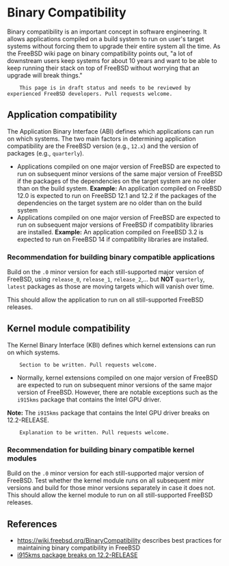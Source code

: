  # Binary Compatibility
 
Binary compatibility is an important concept in software engineering. It allows applications compiled on a build system to run on user's target systems without forcing them to upgrade their entire system all the time. As the FreeBSD wiki page on binary compatibility points out, "a lot of downstream users keep systems for about 10 years and want to be able to keep running their stack on top of FreeBSD without worrying that an upgrade will break things."

``` .. note::
    This page is in draft status and needs to be reviewed by experienced FreeBSD developers. Pull requests welcome.
```

 ## Application compatibility
 
 The Application Binary Interface (ABI) defines which applications can run on which systems. The two main factors in determining application compatibility are the FreeBSD version (e.g., `12.x`) and the version of packages (e.g., `quarterly`).
 
 * Applications compiled on one major version of FreeBSD are expected to run on subsequent minor versions of the same major version of FreeBSD if the packages of the dependencies on the target system are no older than on the build system. __Example:__ An application compiled on FreeBSD 12.0 is expected to run on FreeBSD 12.1 and 12.2 if the packages of the dependencies on the target system are no older than on the build system 
 * Applications compiled on one major version of FreeBSD are expected to run on subsequent major versions of FreeBSD if compatiblity libraries are installed. __Example:__ An application compiled on FreeBSD 3.2 is expected to run on FreeBSD 14 if compatiblity libraries are installed.
 
 
### Recommendation for building binary compatible applications

Build on the `.0` minor version for each still-supported major version of FreeBSD, using `release_0`, `release_1`, `release_2`,... but __NOT__ `quarterly`, `latest` packages as those are moving targets which will vanish over time.

This should allow the application to run on all still-supported FreeBSD releases.
 
 ## Kernel module compatibility
 
 The Kernel Binary Interface (KBI) defines which kernel extensions can run on which systems.
 
``` .. note::
    Section to be written. Pull requests welcome.
```
  
  * Normally, kernel extensions compiled on one major version of FreeBSD are expected to run on subsequent minor versions of the same major version of FreeBSD. However, there are notable exceptions such as the `i915kms` package that contains the Intel GPU driver.
 
 __Note:__ The `i915kms` package that contains the Intel GPU driver breaks on 12.2-RELEASE.
 
``` .. note::
    Explanation to be written. Pull requests welcome.
```
 
 
### Recommendation for building binary compatible kernel modules

Build on the `.0` minor version for each still-supported major version of FreeBSD. Test whether the kernel module runs on all subsequent minr versions and build for those minor versions separately in case it does not. This should allow the kernel module to run on all still-supported FreeBSD releases.

 
 ## References
 
 * https://wiki.freebsd.org/BinaryCompatibility describes best practices for maintaining binary compatibility in FreeBSD
 * [i915kms package breaks on 12.2-RELEASE](https://forums.freebsd.org/threads/i915kms-package-breaks-on-12-2-release-workaround-build-from-ports.77501/)
